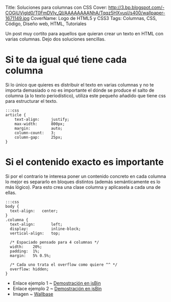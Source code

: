 Title: Soluciones para columnas con CSS
Cover: http://3.bp.blogspot.com/-COGjUVjgld0/T0FmDVIy_QI/AAAAAAAANhA/Tqqz5HXvusI/s400/wallpaper-1671149.jpg
CoverName: Logo de HTML5 y CSS3
Tags: Columnas, CSS, Código, Diseño web, HTML, Tutoriales

Un post muy cortito para aquellos que quieran crear un texto en HTML con varias columnas. Dejo dos soluciones sencillas.

# Si te da igual qué tiene cada columna

Si lo único que quieres es distribuir el texto en varias columnas y no te importa demasiado o no es importante el dónde se produce el salto de columna (a lo texto periodístico), utiliza este pequeño añadido que tiene css para estructurar el texto.

    :::css
    article {
        text-align:     justify;
        max-width:      800px;
        margin:         auto;
        column-count:   3;
        column-gap:     25px;
    }

# Si el contenido exacto es importante

Si por el contrario te interesa poner un contenido concreto en cada columna lo mejor es separarlo en bloques distintos (además semánticamente es lo más lógico). Para esto crea una clase columna y aplícasela a cada una de ellas.

    :::css
    body {
      text-align:   center;
    }
    .columna {
      text-align:       left;
      display:          inline-block;
      vertical-align:   top;
       
      /* Espaciado pensado para 4 columnas */
      width:    20%;
      padding:  1%;
      margin:   5% 0.5%;
     
      /* Cada uno trata el overflow como quiere ^^ */
      overflow: hidden;
    }

 - Enlace ejemplo 1 ~ [Demostración en jsBin](http://jsbin.com/ezayem/edit#html,live)
 - Enlace ejemplo 2 ~ [Demostración en jsBin](http://jsbin.com/epejen/2/edit#html,live)
 - Imagen ~ [Wallbase](http://wallbase.cc/wallpaper/1671149)
